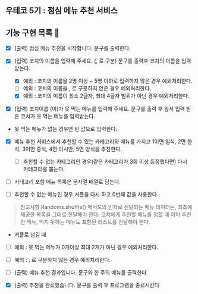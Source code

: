 ## 우테코 5기 : 점심 메뉴 추천 서비스

## 기능 구현 목록 🍚

- [x] (출력) 점심 메뉴 추천을 시작합니다. 문구를 출력한다.

- [x] (입력) 코치의 이름을 입력해 주세요. (, 로 구분) 문구를 출력후 코치의 이름을 입력받는다.

  - [x] 예외 : 코치의 이름을 2명 이상 ~ 5명 이하로 입력하지 않은 경우 예외처리한다.
  - [ ] 예외 : 코치의 이름을 , 로 구분하지 않은 경우 예외처리한다.
  - [x] 예외 : 코치의 이름이 최소 2글자, 최대 4글자 범위가 아닌 경우 예외처리한다.

- [x] (입력) 코치이름 (이)가 못 먹는 메뉴를 입력해 주세요. 문구를 출력 후 앞서 입력 받은 코치가 못 먹는 메뉴를 입력받는다.
- 못 먹는 메뉴가 없는 경우엔 빈 값으로 입력한다.

- [x] 메뉴 추천 서비스에서 추천할 수 있는 카테고리와 메뉴를 가지고 1이면 일식, 2면 한식, 3이면 중식, 4면 아시안, 5면 양식을 추천한다.

  - [ ] 추천할 수 없는 카테고리인 경우(같은 카테고리가 3회 이상 등장했다면) 다시 카테고리를 뽑는다.

- [ ] 카테고리 포함 메뉴 목록은 문자열 배열로 담는다.
- [ ] 추천할 수 없는 메뉴인 경우 셔플을 다시 하고 0번째 값을 사용한다.

> 참고사항
> Randoms.shuffle() 메서드의 인자로 전달되는 메뉴 데이터는, 최초에 제공한 목록을 그대로 전달해야 한다.
> 코치에게 추천할 메뉴를 정할 때 이미 추천한 메뉴, 먹지 못하는 메뉴도 포함된 리스트를 전달해야 한다.

- 셔플로 넘길 때

- [ ] 예외 : 못 먹는 메뉴가 0개이상 최대 2개가 아닌 경우 예외처리한다.
- [ ] 예외 : , 로 구분하지 않은 경우 예외처리한다.

- [ ] (출력) 메뉴 추천 결과입니다. 문구와 한 주의 메뉴를 출력한다.

- [x] (출력) 추천을 완료했습니다. 문구를 출력 후 프로그램을 종료시킨다
